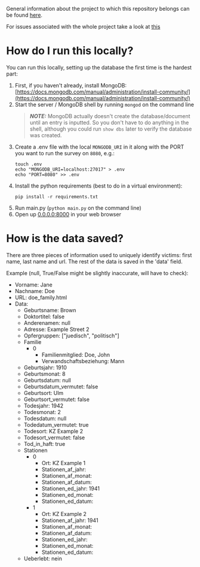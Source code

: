 General information about the project to which this repository belongs can be found [here](https://pad.correlaid.org/zHZbVjb4TS6Vntt4XpnrBA?both).

For issues associated with the whole project take a look at [this](https://github.com/orgs/CorrelAid/projects/10)

# How do I run this locally?

You can run this locally, setting up the database the first time is the hardest part:

1. First, if you haven't already, install MongoDB: [https://docs.mongodb.com/manual/administration/install-community/](https://docs.mongodb.com/manual/administration/install-community/)
2. Start the server / MongoDB shell by running `mongod` on the command line
    > **_NOTE:_**  MongoDB actually doesn't create the database/document until an entry is inputted. So you don't have to do anything in the shell, although you could run `show dbs` later to verify the database was created.
3. Create a .env file with the local `MONGODB_URI` in it along with the PORT you want to run the survey on `8080`, e.g.:
    ```
    touch .env
    echo "MONGODB_URI=localhost:27017" > .env
    echo "PORT=8080" >> .env
    ```
4. Install the python requirements (best to do in a virtual environment):
    ```
    pip install -r requirements.txt
    ```
5. Run main.py (`python main.py` on the command line)
6. Open up [0.0.0.0:8000](0.0.0.0:8080) in your web browser

# How is the data saved?

There are three pieces of information used to uniquely identify victims: first name, last name and url.
The rest of the data is saved in the 'data' field.

Example (null, True/False might be slightly inaccurate, will have to check):

   - Vorname: Jane
   - Nachname: Doe
   - URL: doe_family.html
   - Data:
       * Geburtsname: Brown
       * Doktortitel: false
       * Anderenamen: null
       * Adresse: Example Street 2
       * Opfergruppen: ["juedisch", "politisch"] 
       * Familie
           * 0
              * Familienmitglied: Doe, John
              * Verwandschaftsbeziehung: Mann
       * Geburtsjahr: 1910
       * Geburtsmonat: 8
       * Geburtsdatum: null
       * Geburtsdatum_vermutet: false
       * Geburtsort: Ulm
       * Geburtsort_vermutet: false
       * Todesjahr: 1942
       * Todesmonat: 2
       * Todesdatum: null
       * Todedatum_vermutet: true
       * Todesort: KZ Example 2
       * Todesort_vermutet: false
       * Tod_in_haft: true
       * Stationen
            * 0
                * Ort: KZ Example 1
                * Stationen_af_jahr: 
                * Stationen_af_monat: 
                * Stationen_af_datum: 
                * Stationen_ed_jahr: 1941
                * Stationen_ed_monat: 
                * Stationen_ed_datum: 
            * 1
                * Ort: KZ Example 2
                * Stationen_af_jahr: 1941
                * Stationen_af_monat: 
                * Stationen_af_datum: 
                * Stationen_ed_jahr: 
                * Stationen_ed_monat: 
                * Stationen_ed_datum: 
       * Ueberlebt: nein
       
       
   

